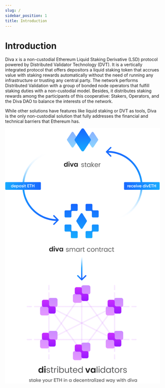 ```yaml
---
slug: /
sidebar_position: 1
title: Introduction
---
```


# Introduction


Diva x is a non-custodial Ethereum Liquid Staking Derivative (LSD) protocol powered by Distributed Validator Technology (DVT). It is a vertically integrated protocol that offers depositors a liquid staking token that accrues value with staking rewards automatically without the need of running any infrastructure or trusting any central party. The network performs Distributed Validation with a group of bonded node operators that fulfill staking duties with a non-custodial model. Besides, it distributes staking rewards among the participants of this cooperative: Stakers, Operators, and the Diva DAO to balance the interests of the network.

While other solutions have features like liquid staking or DVT as tools, Diva is the only non-custodial solution that fully addresses the financial and technical barriers that Ethereum has.


<div style={{textAlign: 'center'}}>

![stake](img/stake.png)


</div>

